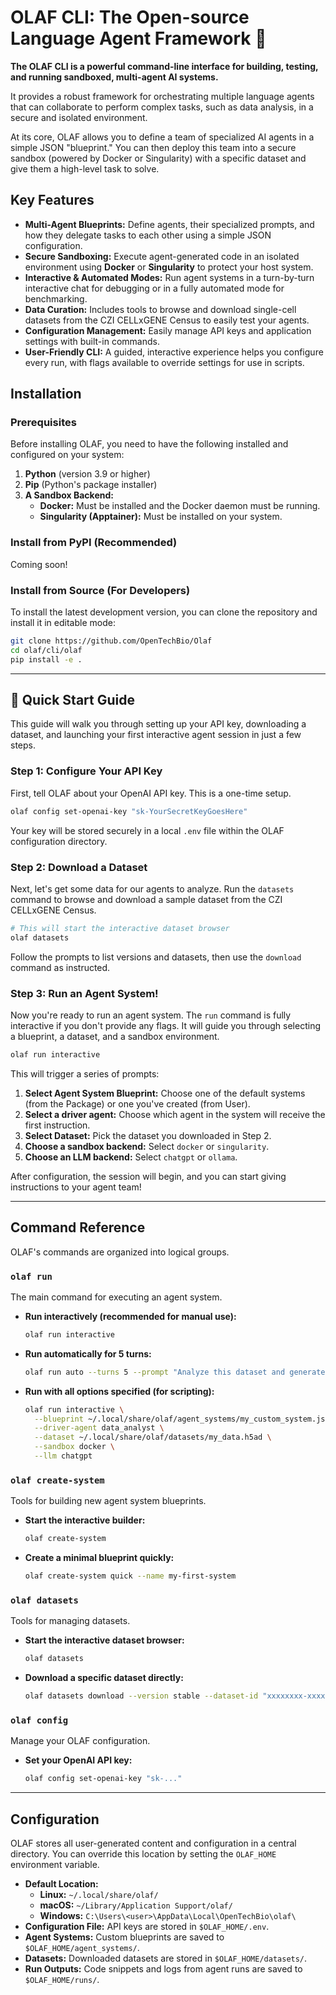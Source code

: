 # OLAF CLI: The Open-source Language Agent Framework 🚀

**The OLAF CLI is a powerful command-line interface for building, testing, and running sandboxed, multi-agent AI systems.** 

It provides a robust framework for orchestrating multiple language agents that can collaborate to perform complex tasks, such as data analysis, in a secure and isolated environment.

At its core, OLAF allows you to define a team of specialized AI agents in a simple JSON "blueprint." You can then deploy this team into a secure sandbox (powered by Docker or Singularity) with a specific dataset and give them a high-level task to solve.

## Key Features

  * **Multi-Agent Blueprints:** Define agents, their specialized prompts, and how they delegate tasks to each other using a simple JSON configuration.
  * **Secure Sandboxing:** Execute agent-generated code in an isolated environment using **Docker** or **Singularity** to protect your host system.
  * **Interactive & Automated Modes:** Run agent systems in a turn-by-turn interactive chat for debugging or in a fully automated mode for benchmarking.
  * **Data Curation:** Includes tools to browse and download single-cell datasets from the CZI CELLxGENE Census to easily test your agents.
  * **Configuration Management:** Easily manage API keys and application settings with built-in commands.
  * **User-Friendly CLI:** A guided, interactive experience helps you configure every run, with flags available to override settings for use in scripts.

## Installation

### Prerequisites

Before installing OLAF, you need to have the following installed and configured on your system:

1.  **Python** (version 3.9 or higher)
2.  **Pip** (Python's package installer)
3.  **A Sandbox Backend:**
      * **Docker:** Must be installed and the Docker daemon must be running.
      * **Singularity (Apptainer):** Must be installed on your system.

### Install from PyPI (Recommended)
Coming soon!

### Install from Source (For Developers)

To install the latest development version, you can clone the repository and install it in editable mode:

```bash
git clone https://github.com/OpenTechBio/Olaf
cd olaf/cli/olaf
pip install -e .
```

-----

## 🚀 Quick Start Guide

This guide will walk you through setting up your API key, downloading a dataset, and launching your first interactive agent session in just a few steps.

### Step 1: Configure Your API Key

First, tell OLAF about your OpenAI API key. This is a one-time setup.

```bash
olaf config set-openai-key "sk-YourSecretKeyGoesHere"
```

Your key will be stored securely in a local `.env` file within the OLAF configuration directory.

### Step 2: Download a Dataset

Next, let's get some data for our agents to analyze. Run the `datasets` command to browse and download a sample dataset from the CZI CELLxGENE Census.

```bash
# This will start the interactive dataset browser
olaf datasets
```

Follow the prompts to list versions and datasets, then use the `download` command as instructed.

### Step 3: Run an Agent System\!

Now you're ready to run an agent system. The `run` command is fully interactive if you don't provide any flags. It will guide you through selecting a blueprint, a dataset, and a sandbox environment.

```bash
olaf run interactive
```

This will trigger a series of prompts:

1.  **Select Agent System Blueprint:** Choose one of the default systems (from the Package) or one you've created (from User).
2.  **Select a driver agent:** Choose which agent in the system will receive the first instruction.
3.  **Select Dataset:** Pick the dataset you downloaded in Step 2.
4.  **Choose a sandbox backend:** Select `docker` or `singularity`.
5.  **Choose an LLM backend:** Select `chatgpt` or `ollama`.

After configuration, the session will begin, and you can start giving instructions to your agent team\!

-----

## Command Reference

OLAF's commands are organized into logical groups.

### `olaf run`

The main command for executing an agent system.

  * **Run interactively (recommended for manual use):**
    ```bash
    olaf run interactive
    ```
  * **Run automatically for 5 turns:**
    ```bash
    olaf run auto --turns 5 --prompt "Analyze this dataset and generate a UMAP plot."
    ```
  * **Run with all options specified (for scripting):**
    ```bash
    olaf run interactive \
      --blueprint ~/.local/share/olaf/agent_systems/my_custom_system.json \
      --driver-agent data_analyst \
      --dataset ~/.local/share/olaf/datasets/my_data.h5ad \
      --sandbox docker \
      --llm chatgpt
    ```

### `olaf create-system`

Tools for building new agent system blueprints.

  * **Start the interactive builder:**
    ```bash
    olaf create-system
    ```
  * **Create a minimal blueprint quickly:**
    ```bash
    olaf create-system quick --name my-first-system
    ```

### `olaf datasets`

Tools for managing datasets.

  * **Start the interactive dataset browser:**
    ```bash
    olaf datasets
    ```
  * **Download a specific dataset directly:**
    ```bash
    olaf datasets download --version stable --dataset-id "xxxxxxxx-xxxx-xxxx-xxxx-xxxxxxxxxxxx"
    ```

### `olaf config`

Manage your OLAF configuration.

  * **Set your OpenAI API key:**
    ```bash
    olaf config set-openai-key "sk-..."
    ```

-----

## Configuration

OLAF stores all user-generated content and configuration in a central directory. You can override this location by setting the `OLAF_HOME` environment variable.

  * **Default Location:**
      * **Linux:** `~/.local/share/olaf/`
      * **macOS:** `~/Library/Application Support/olaf/`
      * **Windows:** `C:\Users\<user>\AppData\Local\OpenTechBio\olaf\`
  * **Configuration File:** API keys are stored in `$OLAF_HOME/.env`.
  * **Agent Systems:** Custom blueprints are saved to `$OLAF_HOME/agent_systems/`.
  * **Datasets:** Downloaded datasets are stored in `$OLAF_HOME/datasets/`.
  * **Run Outputs:** Code snippets and logs from agent runs are saved to `$OLAF_HOME/runs/`.
